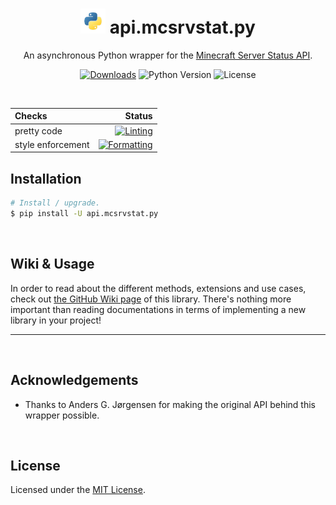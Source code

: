<!-- SPDX-License-Identifier: MIT -->

<div align="center">

# <img src="https://raw.githubusercontent.com/github/explore/80688e429a7d4ef2fca1e82350fe8e3517d3494d/topics/python/python.png" height="40px"/> api.mcsrvstat.py

An asynchronous Python wrapper for the [Minecraft Server Status API](https://api.mcsrvstat.us).

[![Downloads](https://static.pepy.tech/personalized-badge/api-mcsrvstat-py?period=total&units=international_system&left_color=grey&right_color=black&left_text=Downloads)](https://pepy.tech/project/api-mcsrvstat-py)
![Python Version](https://img.shields.io/pypi/pyversions/api.mcsrvstat.py.svg?color=black&label=Python)
![License](https://img.shields.io/pypi/l/api.mcsrvstat.py.svg?color=black&label=License)

<br>

| Checks | Status | 
|:---|---:|
| pretty code | [![Linting](https://github.com/hitblast/api.mcsrvstat.py/actions/workflows/linting.yml/badge.svg)](https://github.com/hitblast/api.mcsrvstat.py/actions/workflows/linting.yml) |
| style enforcement | [![Formatting](https://github.com/hitblast/api.mcsrvstat.py/actions/workflows/formatting.yml/badge.svg)](https://github.com/hitblast/api.mcsrvstat.py/actions/workflows/formatting.yml) |

</div>

## Installation

```bash
# Install / upgrade.
$ pip install -U api.mcsrvstat.py
```

<br>

## Wiki & Usage

In order to read about the different methods, extensions and use cases, check out [the GitHub Wiki page](https://github.com/hitblast/api.mcsrvstat.py/wiki/) of this library. There's nothing more important than reading documentations in terms of implementing a new library in your project!

---

<br>

## Acknowledgements

- Thanks to Anders G. Jørgensen for making the original API behind this wrapper possible.

<br>

## License

Licensed under the [MIT License](https://github.com/hitblast/api.mcsrvstat.py/blob/main/LICENSE).
